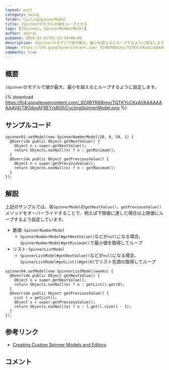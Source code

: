 ```yaml
---
layout: post
category: swing
folder: CyclingSpinnerModel
title: JSpinnerのモデルの値をループさせる
tags: [JSpinner, SpinnerNumberModel]
author: aterai
pubdate: 2010-02-01T01:53:39+09:00
description: JSpinnerのモデルで値が最大、最小を超えるとループするように設定します。
image: https://lh4.googleusercontent.com/_9Z4BYR88imo/TQTKYcCKxAI/AAAAAAAAAV4/T8OdovAF6EY/s800/CyclingSpinnerModel.png
comments: true
---
```

## 概要
`JSpinner`のモデルで値が最大、最小を超えるとループするように設定します。

{% download https://lh4.googleusercontent.com/_9Z4BYR88imo/TQTKYcCKxAI/AAAAAAAAAV4/T8OdovAF6EY/s800/CyclingSpinnerModel.png %}

## サンプルコード
<pre class="prettyprint"><code>spinner03.setModel(new SpinnerNumberModel(20, 0, 59, 1) {
  @Override public Object getNextValue() {
    Object n = super.getNextValue();
    return Objects.nonNull(n) ? n : getMinimum();
  }
  @Override public Object getPreviousValue() {
    Object n = super.getPreviousValue();
    return Objects.nonNull(n) ? n : getMaximum();
  }
});
</code></pre>

## 解説
上記のサンプルでは、各`SpinnerModel`の`getNextValue()`、`getPreviousValue()`メソッドをオーバーライドすることで、例えば下限値に達した場合は上限値にループするよう設定しています。

- 数値: `SpinnerNumberModel`
    - `SpinnerNumberModel#getNextValue()`などが`null`になる場合、`SpinnerNumberModel#getMinimum()`で最小値を取得してループ
- リスト: `SpinnerListModel`
    - `SpinnerListModel#getNextValue()`などが`null`になる場合、`SpinnerListModel#getList()#get(0)`でリスト先頭の取得してループ

<!-- dummy comment line for breaking list -->

<pre class="prettyprint"><code>spinner04.setModel(new SpinnerListModel(weeks) {
  @Override public Object getNextValue() {
    Object o = super.getNextValue();
    return Objects.nonNull(o) ? o : getList().get(0);
  }
  @Override public Object getPreviousValue() {
    List l = getList();
    Object o = super.getPreviousValue();
    return Objects.nonNull(o) ? o : l.get(l.size() - 1);
  }
});
</code></pre>

## 参考リンク
- [Creating Custom Spinner Models and Editors](https://docs.oracle.com/javase/tutorial/uiswing/components/spinner.html#model)

<!-- dummy comment line for breaking list -->

## コメント

